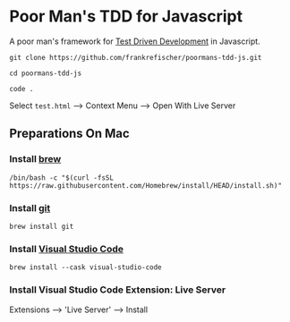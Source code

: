 # Poor Man's TDD for Javascript

A poor man's framework for [Test Driven Development](https://en.wikipedia.org/wiki/Test-driven_development) in Javascript.

`git clone https://github.com/frankrefischer/poormans-tdd-js.git`

`cd poormans-tdd-js`

`code .`

Select `test.html` --> Context Menu --> Open With Live Server

## Preparations On Mac

### Install [brew](https://brew.sh/)

`/bin/bash -c "$(curl -fsSL https://raw.githubusercontent.com/Homebrew/install/HEAD/install.sh)"`


### Install [git](https://formulae.brew.sh/formula/git#default)

`brew install git`

### Install [Visual Studio Code](https://formulae.brew.sh/cask/visual-studio-code#default)

`brew install --cask visual-studio-code`

### Install Visual Studio Code Extension: Live Server

Extensions --> 'Live Server' --> Install
